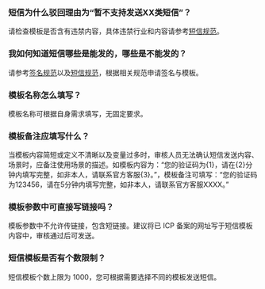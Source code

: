 ### 短信为什么驳回理由为“暂不支持发送XX类短信”？

请检查模板是否含有违禁内容，具体违禁行业和内容请参考[短信规范](https://intl.cloud.tencent.com/document/product/382/13444#audit-criteria-for-common-sms-messages)。

### 我如何知道短信哪些是能发的，哪些是不能发的？

请参考[签名规范](https://intl.cloud.tencent.com/document/product/382/13444)以及[短信规范](https://intl.cloud.tencent.com/document/product/382/13444#audit-criteria-for-common-sms-messages)，根据相关规范申请签名与模板。

### 模板名称怎么填写？

模板名称可根据自身需求填写，无固定要求。

### 模板备注应填写什么？

当模板内容简短或定义不清晰以及变量过多时，审核人员无法确认短信发送内容、场景时，应备注使用场景的描述。如模板内容为：“您的验证码为{1}，请在{2}分钟内填写完整，如非本人，请联系官方客服{3}。”，模板备注可填写：“您的验证码为123456，请在5分钟内填写完整，如非本人，请联系官方客服XXXX。”

### 模板参数中可直接写链接吗？

模板参数中不允许传链接，包含短链接。建议将已 ICP 备案的网址写于短信模板内容中，审核通过后可发送。

### 短信模板是否有个数限制？
短信模板个数上限为 1000，您可根据需要选择不同的模板发送短信。
